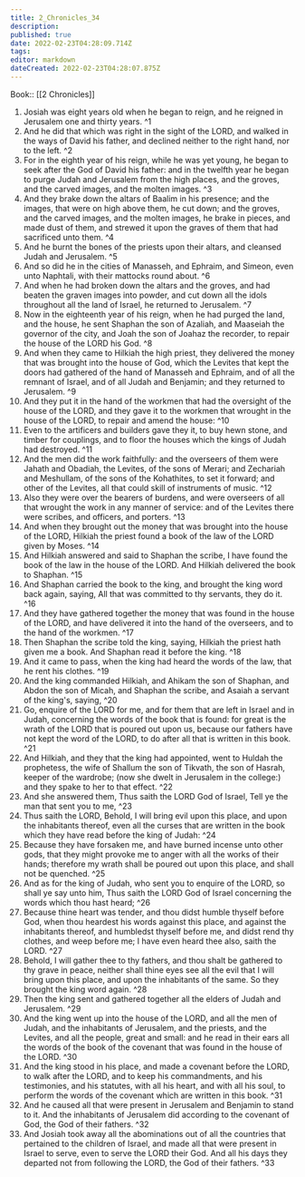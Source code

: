 ```yaml
---
title: 2_Chronicles_34
description: 
published: true
date: 2022-02-23T04:28:09.714Z
tags: 
editor: markdown
dateCreated: 2022-02-23T04:28:07.875Z
---
```


 Book:: [[2 Chronicles]]
 1. Josiah was eight years old when he began to reign, and he reigned in Jerusalem one and thirty years. ^1
 2. And he did that which was right in the sight of the LORD, and walked in the ways of David his father, and declined neither to the right hand, nor to the left. ^2
 3. For in the eighth year of his reign, while he was yet young, he began to seek after the God of David his father: and in the twelfth year he began to purge Judah and Jerusalem from the high places, and the groves, and the carved images, and the molten images. ^3
 4. And they brake down the altars of Baalim in his presence; and the images, that were on high above them, he cut down; and the groves, and the carved images, and the molten images, he brake in pieces, and made dust of them, and strewed it upon the graves of them that had sacrificed unto them. ^4
 5. And he burnt the bones of the priests upon their altars, and cleansed Judah and Jerusalem. ^5
 6. And so did he in the cities of Manasseh, and Ephraim, and Simeon, even unto Naphtali, with their mattocks round about. ^6
 7. And when he had broken down the altars and the groves, and had beaten the graven images into powder, and cut down all the idols throughout all the land of Israel, he returned to Jerusalem. ^7
 8. Now in the eighteenth year of his reign, when he had purged the land, and the house, he sent Shaphan the son of Azaliah, and Maaseiah the governor of the city, and Joah the son of Joahaz the recorder, to repair the house of the LORD his God. ^8
 9. And when they came to Hilkiah the high priest, they delivered the money that was brought into the house of God, which the Levites that kept the doors had gathered of the hand of Manasseh and Ephraim, and of all the remnant of Israel, and of all Judah and Benjamin; and they returned to Jerusalem. ^9
 10. And they put it in the hand of the workmen that had the oversight of the house of the LORD, and they gave it to the workmen that wrought in the house of the LORD, to repair and amend the house: ^10
 11. Even to the artificers and builders gave they it, to buy hewn stone, and timber for couplings, and to floor the houses which the kings of Judah had destroyed. ^11
 12. And the men did the work faithfully: and the overseers of them were Jahath and Obadiah, the Levites, of the sons of Merari; and Zechariah and Meshullam, of the sons of the Kohathites, to set it forward; and other of the Levites, all that could skill of instruments of music. ^12
 13. Also they were over the bearers of burdens, and were overseers of all that wrought the work in any manner of service: and of the Levites there were scribes, and officers, and porters. ^13
 14. And when they brought out the money that was brought into the house of the LORD, Hilkiah the priest found a book of the law of the LORD given by Moses. ^14
 15. And Hilkiah answered and said to Shaphan the scribe, I have found the book of the law in the house of the LORD. And Hilkiah delivered the book to Shaphan. ^15
 16. And Shaphan carried the book to the king, and brought the king word back again, saying, All that was committed to thy servants, they do it. ^16
 17. And they have gathered together the money that was found in the house of the LORD, and have delivered it into the hand of the overseers, and to the hand of the workmen. ^17
 18. Then Shaphan the scribe told the king, saying, Hilkiah the priest hath given me a book. And Shaphan read it before the king. ^18
 19. And it came to pass, when the king had heard the words of the law, that he rent his clothes. ^19
 20. And the king commanded Hilkiah, and Ahikam the son of Shaphan, and Abdon the son of Micah, and Shaphan the scribe, and Asaiah a servant of the king's, saying, ^20
 21. Go, enquire of the LORD for me, and for them that are left in Israel and in Judah, concerning the words of the book that is found: for great is the wrath of the LORD that is poured out upon us, because our fathers have not kept the word of the LORD, to do after all that is written in this book. ^21
 22. And Hilkiah, and they that the king had appointed, went to Huldah the prophetess, the wife of Shallum the son of Tikvath, the son of Hasrah, keeper of the wardrobe; (now she dwelt in Jerusalem in the college:) and they spake to her to that effect. ^22
 23. And she answered them, Thus saith the LORD God of Israel, Tell ye the man that sent you to me, ^23
 24. Thus saith the LORD, Behold, I will bring evil upon this place, and upon the inhabitants thereof, even all the curses that are written in the book which they have read before the king of Judah: ^24
 25. Because they have forsaken me, and have burned incense unto other gods, that they might provoke me to anger with all the works of their hands; therefore my wrath shall be poured out upon this place, and shall not be quenched. ^25
 26. And as for the king of Judah, who sent you to enquire of the LORD, so shall ye say unto him, Thus saith the LORD God of Israel concerning the words which thou hast heard; ^26
 27. Because thine heart was tender, and thou didst humble thyself before God, when thou heardest his words against this place, and against the inhabitants thereof, and humbledst thyself before me, and didst rend thy clothes, and weep before me; I have even heard thee also, saith the LORD. ^27
 28. Behold, I will gather thee to thy fathers, and thou shalt be gathered to thy grave in peace, neither shall thine eyes see all the evil that I will bring upon this place, and upon the inhabitants of the same. So they brought the king word again. ^28
 29. Then the king sent and gathered together all the elders of Judah and Jerusalem. ^29
 30. And the king went up into the house of the LORD, and all the men of Judah, and the inhabitants of Jerusalem, and the priests, and the Levites, and all the people, great and small: and he read in their ears all the words of the book of the covenant that was found in the house of the LORD. ^30
 31. And the king stood in his place, and made a covenant before the LORD, to walk after the LORD, and to keep his commandments, and his testimonies, and his statutes, with all his heart, and with all his soul, to perform the words of the covenant which are written in this book. ^31
 32. And he caused all that were present in Jerusalem and Benjamin to stand to it. And the inhabitants of Jerusalem did according to the covenant of God, the God of their fathers. ^32
 33. And Josiah took away all the abominations out of all the countries that pertained to the children of Israel, and made all that were present in Israel to serve, even to serve the LORD their God. And all his days they departed not from following the LORD, the God of their fathers. ^33
